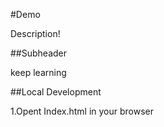 #Demo


Description!

##Subheader

keep learning

##Local Development

1.Opent Index.html in your browser
